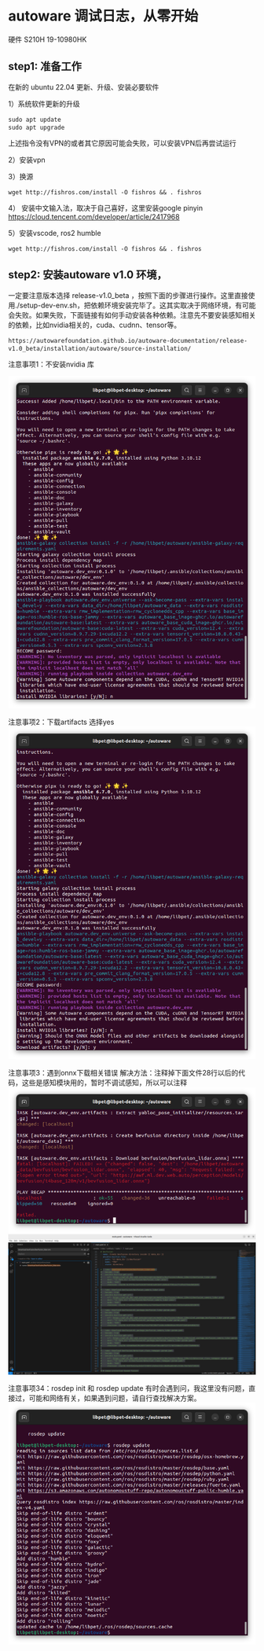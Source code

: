 # autoware 调试日志，从零开始
硬件 S210H 19-10980HK 
## step1: 准备工作
在新的 ubuntu 22.04 更新、升级、安装必要软件

1）系统软件更新的升级
```
sudo apt update
sudo apt upgrade
```
上述指令没有VPN的或者其它原因可能会失败，可以安装VPN后再尝试运行

2）安装vpn 

3）换源
```
wget http://fishros.com/install -O fishros && . fishros
```
4） 安装中文输入法，取决于自己喜好，这里安装google pinyin
https://cloud.tencent.com/developer/article/2417968

5）安装vscode, ros2 humble
```
wget http://fishros.com/install -O fishros && . fishros
```
## step2: 安装autoware v1.0 环境，

一定要注意版本选择 release-v1.0_beta ，按照下面的步骤进行操作。这里直接使用./setup-dev-env.sh，把依赖环境安装完毕了。这其实取决于网络环境，有可能会失败。如果失败，下面链接有如何手动安装各种依赖。注意先不要安装感知相关的依赖，比如nvidia相关的，cuda、cudnn、tensor等。
```
https://autowarefoundation.github.io/autoware-documentation/release-v1.0_beta/installation/autoware/source-installation/
```

注意事项1：不安装nvidia 库

![alt text](<docs/Screenshot from 2025-07-08 10-56-01.png>)

注意事项2：下载artifacts 选择yes
![alt text](<docs/Screenshot from 2025-07-08 10-56-09.png>)

注意事项3：遇到onnx下载相关错误 解决方法：注释掉下面文件28行以后的代码，这些是感知模块用的，暂时不调试感知，所以可以注释
![alt text](<docs/Screenshot from 2025-07-08 11-04-43.png>)
![alt text](<docs/Screenshot from 2025-07-08 11-06-06.png>)

注意事项34：rosdep init 和 rosdep update 有时会遇到问，我这里没有问题，直接过，可能和网络有关，如果遇到问题，请自行查找解决方案。
![alt text](<docs/Screenshot from 2025-07-08 11-22-20.png>)